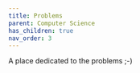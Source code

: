 ```yaml
---
title: Problems
parent: Computer Science
has_children: true
nav_order: 3
---
```

A place dedicated to the problems ;-)